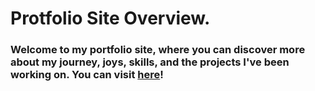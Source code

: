# Protfolio Site Overview.
### Welcome to my portfolio site, where you can discover more about my journey, joys, skills, and the projects I've been working on. You can visit [here](https://delstroo.github.io/portfolio-site/)!
